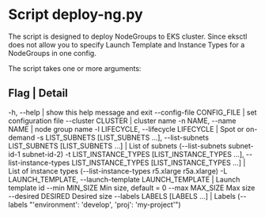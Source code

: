 # Script deploy-ng.py

The script is designed to deploy NodeGroups to EKS cluster. 
Since eksctl does not allow you to specify Launch Template and
Instance Types for a NodeGroups in one config.

The script takes one or more arguments:

Flag | Detail
--------------------------------------------------------------------------
-h, --help | show this help message and exit
--config-file CONFIG_FILE | set configuration file
--cluster CLUSTER | cluster name
-n NAME, --name NAME | node group name
-l LIFECYCLE, --lifecycle LIFECYCLE | Spot or on-demand
-s LIST_SUBNETS [LIST_SUBNETS ...], --list-subnets LIST_SUBNETS [LIST_SUBNETS ...] | List of subnets (--list-subnets subnet-id-1 subnet-id-2)
-t LIST_INSTANCE_TYPES [LIST_INSTANCE_TYPES ...], --list-instance-types LIST_INSTANCE_TYPES [LIST_INSTANCE_TYPES ...] | List of instance types (--list-instance-types r5.xlarge r5a.xlarge)
-L LAUNCH_TEMPLATE, --launch-template LAUNCH_TEMPLATE  | Launch template id
--min MIN_SIZE        Min size, default = 0
--max MAX_SIZE        Max size
--desired DESIRED     Desired size
--labels LABELS [LABELS ...] | Labels (--labels "'environment': 'develop', 'proj': 'my-project'")

